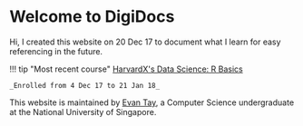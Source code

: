 # Welcome to DigiDocs

Hi, I created this website on 20 Dec 17 to document what I learn for easy referencing in the future.

!!! tip "Most recent course"
    [HarvardX's Data Science: R Basics](/RBasics/)

    _Enrolled from 4 Dec 17 to 21 Jan 18_

This website is maintained by [Evan Tay](http://www.evantay.com), a Computer Science undergraduate at the National University of Singapore.
